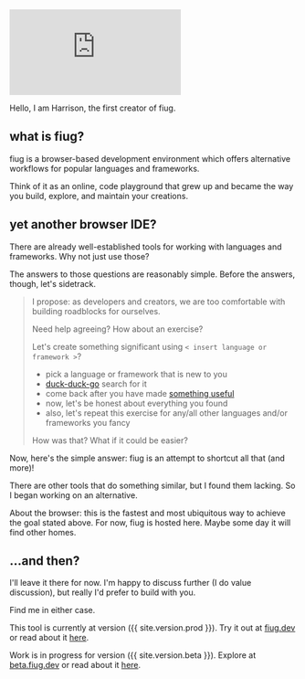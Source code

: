 <div class="video-container">
	<iframe
		class="video"
		src="https://www.youtube.com/embed/LZFmMUIu2dc"
		title="How to fiug"
		frameborder="0"
		allow="accelerometer; autoplay; clipboard-write; encrypted-media; gyroscope; picture-in-picture"
		allowfullscreen
	></iframe>
</div>

<p></p>

Hello, I am Harrison, the first creator of fiug.

## what is fiug?

fiug is a browser-based development environment which offers alternative workflows for popular languages and frameworks.

Think of it as an online, code playground that grew up and became the way you build, explore, and maintain your creations.


## yet another browser IDE?

There are already well-established tools for working with languages and frameworks.  Why not just use those?

The answers to those questions are reasonably simple.  Before the answers, though, let's sidetrack.

> I propose: as developers and creators, we are too comfortable with building roadblocks for ourselves.
>
> Need help agreeing?  How about an exercise?
>
> Let's create something significant using `< insert language or framework >`?
>  - pick a language or framework that is new to you
>  - [duck-duck-go](http://ddg.gg) search for it
>  - come back after you have made [something useful](https://todomvc.com/)
>  - now, let's be honest about everything you found
>  - also, let's repeat this exercise for any/all other languages and/or frameworks you fancy
>
> How was that? What if it could be easier?

<p></p>

Now, here's the simple answer: fiug is an attempt to shortcut all that (and more)!

There are other tools that do something similar, but I found them lacking.  So I began working on an alternative.

About the browser:  this is the fastest and most ubiquitous way to achieve the goal stated above.  For now, fiug is hosted here.  Maybe some day it will find other homes.


## ...and then?

I'll leave it there for now.  I'm happy to discuss further (I do value discussion), but really I'd prefer to build with you.

Find me in either case.

This tool is currently at version ({{ site.version.prod }}).  Try it out at [fiug.dev](https://fiug.dev) or read about it <a href="/released/v{{ site.version.prod }}.html">here</a>.

Work is in progress for version ({{ site.version.beta }}). Explore at [beta.fiug.dev](https://beta.fiug.dev) or read about it <a href="/present/v{{ site.version.beta }}.html">here</a>.
